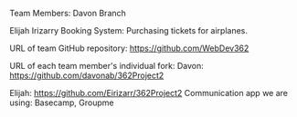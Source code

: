 Team Members:
Davon Branch

Elijah Irizarry
Booking System: Purchasing tickets for airplanes.

URL of team GitHub repository: https://github.com/WebDev362

URL of each team member's individual fork:
Davon: https://github.com/davonab/362Project2

Elijah: https://github.com/Eirizarr/362Project2
Communication app we are using: Basecamp, Groupme
